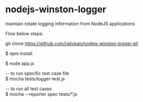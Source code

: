 nodejs-winston-logger
=====================

maintain rotate logging information from NodeJS applications

Flow below steps:

git clone https://github.com/rajivkan/nodejs-winston-logger.git

$ npm install

$ node app.js


-- to run specific test case file
<br>
$ mocha tests/logger-test.js


-- to run all test cases
<br>
$ mocha --reporter spec tests/*.js
